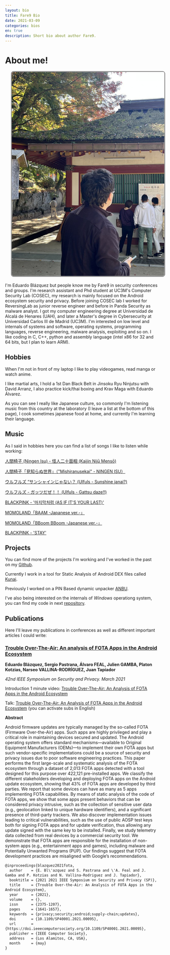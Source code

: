 ```yaml
---
layout: bio
title: Fare9 Bio
date: 2021-03-09
categories: bios
en: true
description: Short bio about author Fare9.
---
```


# About me!


<div>
<img align="left" src="https://raw.githubusercontent.com/K0deless/k0deless.github.io/master/assets/img/others/fare9.jpeg" style="border: 1px solid black; float:left;display: block; margin-right: 20px; margin-bottom: 20px; margin-left: 20px; padding: 1px;border-radius: 7px; width: auto;"/>

I'm Eduardo Blázquez but people know me by Fare9 in security conferences and groups. I'm research assistant and Phd student at UC3M's Computer Security Lab (COSEC), my research is mainly focused on the Android ecosystem security and privacy. Before joining COSEC lab I worked for ReversingLab as junior reverse engineer and before in Panda Security as malware analyst. I got my computer engineering degree at Universidad de Alcalá de Henares (UAH), and later a Master's degree in Cybersecurity at Universidad Carlos III de Madrid (UC3M). I'm interested on low level and internals of systems and software, operating systems, programming languages, reverse engineering, malware analysis, exploiting and so on. I like coding in C, C++, python and assembly language (intel x86 for 32 and 64 bits, but I plan to learn ARM).
</div>

## Hobbies

When I'm not in front of my laptop I like to play videogames, read manga or watch anime. 

I like martial arts, I hold a 1st Dan Black Belt in Jinsoku Ryu Ninjutsu with David Arranz, I also practice kick/thai boxing and Krav Maga with Eduardo Álvarez.

As you can see I really like Japanese culture, so commonly I'm listening music from this country at the laboratory (I leave a list at the bottom of this page), I cook sometimes japanese food at home, and currently I'm learning their language.

## Music

As I said in hobbies here you can find a list of songs I like to listen while working:

[人間椅子 (Ningen Isu) - 怪人二十面相 (Kaijin Nijū Mensō)](https://www.youtube.com/watch?v=Gk_GTWOSjBo)

[人間椅子「見知らぬ世界」（"Mishiranusekai" - NINGEN ISU）](https://www.youtube.com/watch?v=_M8KZBIUT9s)

[ウルフルズ “サンシャインじゃない？ (Ulfuls - Sunshine janai?)](https://www.youtube.com/watch?v=UvZNmpdp14A)

[ウルフルズ - ガッツだぜ！！ (Ulfuls - Gattsu daze!!)](https://www.youtube.com/watch?v=ATU0gXzMsLw)

[BLACKPINK - '마지막처럼 (AS IF IT'S YOUR LAST)'](https://www.youtube.com/watch?v=Amq-qlqbjYA)

[MOMOLAND「BAAM -Japanese ver.-」](https://www.youtube.com/watch?v=1z0cVM5ttRg)

[MOMOLAND「BBoom BBoom -Japanese ver.-」](https://www.youtube.com/watch?v=tSBPUP3MQ2I)

[BLACKPINK - 'STAY'](https://www.youtube.com/watch?v=FzVR_fymZw4)

## Projects

You can find more of the projects I'm working and I've worked in the past on my [Github](https://github.com/Fare9).

Currently I work in a tool for Static Analysis of Android DEX files called [Kunai](https://github.com/Fare9/KUNAI-static-analyzer).

Previously I worked on a PIN Based dynamic unpacker [ANBU](https://github.com/Fare9/ANBU).

I've also being interested on the internals of *Windows* operationg system, you can find my code in next [repository](https://github.com/Fare9/Windows-Internals).

## Publications

Here I'll leave my publications in conferences as well as different important articles I could write:

### [Trouble Over-The-Air: An analysis of FOTA Apps in the Android Ecosystem](https://www.computer.org/csdl/pds/api/csdl/proceedings/download-article/1t0x9wqtFAI/pdf)

**Eduardo Blázquez, Sergio Pastrana, Álvaro FEAL, Julien GAMBA, Platon Kotzias, Narseo VALLINA-RODRÍGUEZ, Juan Tapiador**

*42nd IEEE Symposium on Security and Privacy. March 2021*

Introduction 1 minute video: [Trouble Over-The-Air: An Analysis of FOTA Apps in the Android Ecosystem](https://www.youtube.com/watch?v=P25oExrqg94)

Talk: [Trouble Over-The-Air: An Analysis of FOTA Apps in the Android Ecosystem](https://www.youtube.com/watch?v=b7AwsSVKz1k) (you can activate subs in English)

**Abstract**

Android firmware updates are typically managed by the so-called FOTA (Firmware Over-the-Air) apps. Such apps are highly privileged and play a critical role in maintaining devices secured and updated. The Android operating system offers standard mechanisms—available to Original Equipment Manufacturers (OEMs)—to implement their own FOTA apps but such vendor-specific implementations could be a source of security and privacy issues due to poor software engineering practices. This paper performs the first large-scale and systematic analysis of the FOTA ecosystem through a dataset of 2,013 FOTA apps detected with a tool designed for this purpose over 422,121 pre-installed apps. We classify the different stakeholders developing and deploying FOTA apps on the Android update ecosystem, showing that 43% of FOTA apps are developed by third parties. We report that some devices can have as many as 5 apps implementing FOTA capabilities. By means of static analysis of the code of FOTA apps, we show that some apps present behaviors that can be considered privacy intrusive, such as the collection of sensitive user data (e.g., geolocation linked to unique hardware identifiers), and a significant presence of third-party trackers. We also discover implementation issues leading to critical vulnerabilities, such as the use of public AOSP test keys both for signing FOTA apps and for update verification, thus allowing any update signed with the same key to be installed. Finally, we study telemetry data collected from real devices by a commercial security tool. We demonstrate that FOTA apps are responsible for the installation of non-system apps (e.g., entertainment apps and games), including malware and Potentially Unwanted Programs (PUP). Our findings suggest that FOTA development practices are misaligned with Google’s recommendations.

```
@inproceedings{blazquez2021fota,
  author    = {E. Bl\'azquez and S. Pastrana and \'A. Feal and J. Gamba and P. Kotzias and N. Vallina-Rodriguez and J. Tapiador},
  booktitle = {2021 2021 IEEE Symposium on Security and Privacy (SP)},
  title     = {Trouble Over-the-Air: An Analysis of FOTA Apps in the Android Ecosystem},
  year      = {2021},
  volume    = {},
  issn      = {2375-1207},
  pages     = {1641-1657},
  keywords  = {privacy;security;android;supply-chain;updates},
  doi       = {10.1109/SP40001.2021.00095},
  url       = {https://doi.ieeecomputersociety.org/10.1109/SP40001.2021.00095},
  publisher = {IEEE Computer Society},
  address   = {Los Alamitos, CA, USA},
  month     = {may}
}
```